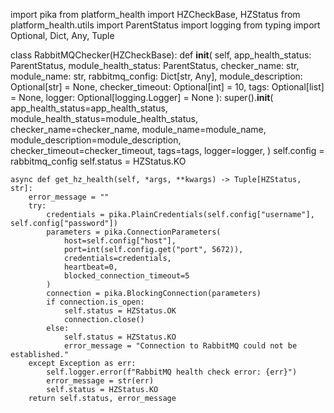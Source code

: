 import pika
from platform_health import HZCheckBase, HZStatus
from platform_health.utils import ParentStatus
import logging
from typing import Optional, Dict, Any, Tuple

class RabbitMQChecker(HZCheckBase):
    def __init__(
        self,
        app_health_status: ParentStatus,
        module_health_status: ParentStatus,
        checker_name: str,
        module_name: str,
        rabbitmq_config: Dict[str, Any],
        module_description: Optional[str] = None,
        checker_timeout: Optional[int] = 10,
        tags: Optional[list] = None,
        logger: Optional[logging.Logger] = None
    ):
        super().__init__(
            app_health_status=app_health_status,
            module_health_status=module_health_status,
            checker_name=checker_name,
            module_name=module_name,
            module_description=module_description,
            checker_timeout=checker_timeout,
            tags=tags,
            logger=logger,
        )
        self.config = rabbitmq_config
        self.status = HZStatus.KO

    async def get_hz_health(self, *args, **kwargs) -> Tuple[HZStatus, str]:
        error_message = ""
        try:
            credentials = pika.PlainCredentials(self.config["username"], self.config["password"])
            parameters = pika.ConnectionParameters(
                host=self.config["host"],
                port=int(self.config.get("port", 5672)),
                credentials=credentials,
                heartbeat=0,
                blocked_connection_timeout=5
            )
            connection = pika.BlockingConnection(parameters)
            if connection.is_open:
                self.status = HZStatus.OK
                connection.close()
            else:
                self.status = HZStatus.KO
                error_message = "Connection to RabbitMQ could not be established."
        except Exception as err:
            self.logger.error(f"RabbitMQ health check error: {err}")
            error_message = str(err)
            self.status = HZStatus.KO
        return self.status, error_message


